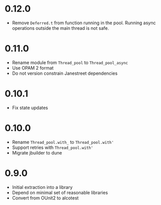 0.12.0
======

* Remove `Deferred.t` from function running in the pool. Running async
  operations outside the main thread is not safe.

0.11.0
======

* Rename module from `Thread_pool` to `Thread_pool_async`
* Use OPAM 2 format
* Do not version constrain Janestreet dependencies

0.10.1
======

* Fix state updates

0.10.0
======

* Rename `Thread_pool.with_` to `Thread_pool.with'`
* Support retries with `Thread_pool.with'`
* Migrate jbuilder to dune

0.9.0
=====

* Initial extraction into a library
* Depend on minimal set of reasonable libraries
* Convert from OUnit2 to alcotest
